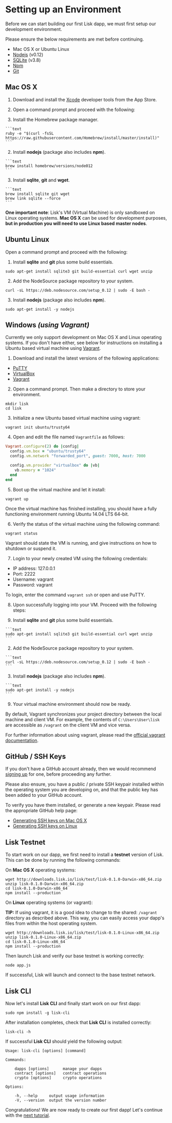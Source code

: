 # Setting up an Environment

Before we can start building our first Lisk dapp, we must first setup our development environment.

Please ensure the below requirements are met before continuing.

* Mac OS X or Ubuntu Linux
* [Nodejs](https://nodejs.org/dist/latest-v0.12.x/) (v0.12)
* [SQLite](https://www.sqlite.org/download.html) (v3.8)
* [Npm](https://www.npmjs.com/)
* [Git](http://www.git-scm.com/)

## Mac OS X

1. Download and install the [Xcode](https://developer.apple.com/xcode/) developer tools from the App Store.

2. Open a command prompt and proceed with the following:

  1. Install the Homebrew package manager.

    ```text
    ruby -e "$(curl -fsSL https://raw.githubusercontent.com/Homebrew/install/master/install)"
    ```

  2. Install **nodejs** (package also includes **npm**).

    ```text
    brew install homebrew/versions/node012
    ```

  3. Install **sqlite**, **git** and **wget**.

    ```text
    brew install sqlite git wget
    brew link sqlite --force
    ```

**One important note**: Lisk's VM (Virtual Machine) is only sandboxed on Linux operating systems. **Mac OS X** can be used for development purposes, **but in production you will need to use Linux based master nodes**.

## Ubuntu Linux

Open a command prompt and proceed with the following:

1. Install **sqlite** and **git** plus some build essentials.

  ```text
  sudo apt-get install sqlite3 git build-essential curl wget unzip
  ```

2. Add the NodeSource package repository to your system.

  ```text
  curl -sL https://deb.nodesource.com/setup_0.12 | sudo -E bash -
  ```

3. Install **nodejs** (package also includes **npm**).

  ```text
  sudo apt-get install -y nodejs
  ```

## Windows _(using Vagrant)_

Currently we only support development on Mac OS X and Linux operating systems. If you don't have either, see below for instructions on installing a Ubuntu based virtual machine using [Vagrant](https://www.vagrantup.com/).

1. Download and install the latest versions of the following applications:

  * [PuTTY](http://www.chiark.greenend.org.uk/~sgtatham/putty/download.html)
  * [VirtualBox](https://www.virtualbox.org/)
  * [Vagrant](https://www.vagrantup.com/)

2. Open a command prompt. Then make a directory to store your environment.

  ```text
  mkdir lisk
  cd lisk
  ```

3. Initialize a new Ubuntu based virtual machine using vagrant:

  ```text
  vagrant init ubuntu/trusty64
  ```

4. Open and edit the file named `Vagrantfile` as follows:

  ```ruby
  Vagrant.configure(2) do |config|
    config.vm.box = "ubuntu/trusty64"
    config.vm.network "forwarded_port", guest: 7000, host: 7000

    config.vm.provider "virtualbox" do |vb|
      vb.memory = "1024"
    end
  end
  ```

5. Boot up the virtual machine and let it install:

 ```text
 vagrant up
 ```

 Once the virtual machine has finished installing, you should have a fully functioning environment running Ubuntu 14.04 LTS 64-bit.

6. Verify the status of the virtual machine using the following command:

  ```text
  vagrant status
  ```

  Vagrant should state the VM is running, and give instructions on how to shutdown or suspend it.

7. Login to your newly created VM using the following credentials:

  * IP address: 127.0.0.1
  * Port: 2222
  * Username: vagrant
  * Password: vagrant

 To login, enter the command `vagrant ssh` or open and use PuTTY.

8. Upon successfully logging into your VM. Proceed with the following steps:

  1. Install **sqlite** and **git** plus some build essentials.

    ```text
    sudo apt-get install sqlite3 git build-essential curl wget unzip
    ```

  2. Add the NodeSource package repository to your system.

    ```text
    curl -sL https://deb.nodesource.com/setup_0.12 | sudo -E bash -
    ```

  3. Install **nodejs** (package also includes **npm**).

    ```text
    sudo apt-get install -y nodejs
    ```

9. Your virtual machine environment should now be ready.

By default, Vagrant synchronizes your project directory between the local machine and client VM. For example, the contents of `C:\Users\User\lisk` are accessible as `/vagrant` on the client VM and vice versa.

For further information about using vagrant, please read the [official vagrant documentation](https://docs.vagrantup.com/v2/).

## GitHub / SSH Keys

If you don't have a GitHub account already, then we would recommend [signing up](https://github.com/join) for one, before proceeding any further.

Please also ensure, you have a public / private SSH keypair installed within the operating system you are developing on, and that the public key has been added to your GitHub account.

To verify you have them installed, or generate a new keypair. Please read the appropriate GitHub help page:

* [Generating SSH keys on Mac OS X](https://help.github.com/articles/generating-ssh-keys/#platform-mac)
* [Generating SSH keys on Linux](https://help.github.com/articles/generating-ssh-keys/#platform-linux)

## Lisk Testnet

To start work on our dapp, we first need to install a **testnet** version of Lisk. This can be done by running the following commands:

On **Mac OS X** operating systems:

```text
wget http://downloads.lisk.io/lisk/test/lisk-0.1.0-Darwin-x86_64.zip
unzip lisk-0.1.0-Darwin-x86_64.zip
cd lisk-0.1.0-Darwin-x86_64
npm install --production
```

On **Linux** operating systems (or vagrant):

**TIP:** If using vagrant, it is a good idea to change to the shared: `/vagrant` directory as described above. This way, you can easily access your dapp's files from within the host operating system.

```text
wget http://downloads.lisk.io/lisk/test/lisk-0.1.0-Linux-x86_64.zip
unzip lisk-0.1.0-Linux-x86_64.zip
cd lisk-0.1.0-Linux-x86_64
npm install --production
```

Then launch Lisk and verify our base testnet is working correctly:

```text
node app.js
```

If successful, Lisk will launch and connect to the base testnet network.

## Lisk CLI

Now let's install **Lisk CLI** and finally start work on our first dapp:

```text
sudo npm install -g lisk-cli
```

After installation completes, check that **Lisk CLI** is installed correctly:

```text
lisk-cli -h
```

If successful **Lisk CLI** should yield the following output:

```text
Usage: lisk-cli [options] [command]

Commands:

    dapps [options]      manage your dapps
    contract [options]   contract operations
    crypto [options]     crypto operations

Options:

    -h, --help     output usage information
    -V, --version  output the version number
```

Congratulations! We are now ready to create our first dapp! Let's continue with the [next tutorial](/documentation?i=lisk-dapps-docs/BasicDapp).
